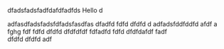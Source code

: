 dfadsfadsfadfdafdfadfds
 Hello
d

adfasdfadsfadsfdfadsfasdfas
dfadfd
fdfd
dfdfd
d
adfadsfddfddfd
afdf
a
fghg
fdf
fdfd
dfdfd
dfdfdfdf
fdfadfd
fdfd
dfdfdafdf
fadf    
dfdfd
dfdfd
adf

